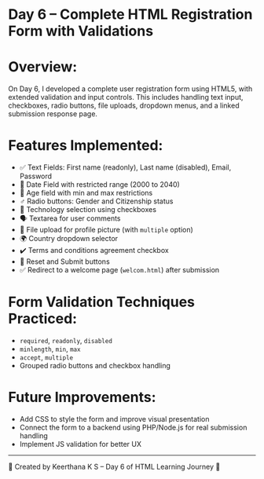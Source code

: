 # Day 6 – Complete HTML Registration Form with Validations

# Overview:
On Day 6, I developed a complete user registration form using HTML5, with extended validation and input controls. This includes handling text input, checkboxes, radio buttons, file uploads, dropdown menus, and a linked submission response page.

# Features Implemented:
- ✅ Text Fields: First name (readonly), Last name (disabled), Email, Password
- 📅 Date Field with restricted range (2000 to 2040)
- 🔢 Age field with min and max restrictions
- ♂️ Radio buttons: Gender and Citizenship status
- 🧠 Technology selection using checkboxes
- 🗣️ Textarea for user comments
- 📂 File upload for profile picture (with `multiple` option)
- 🌍 Country dropdown selector
- ✔️ Terms and conditions agreement checkbox
- 🔁 Reset and Submit buttons
- ✅ Redirect to a welcome page (`welcom.html`) after submission

# Form Validation Techniques Practiced:
- `required`, `readonly`, `disabled`
- `minlength`, `min`, `max`
- `accept`, `multiple`
- Grouped radio buttons and checkbox handling

# Future Improvements:
- Add CSS to style the form and improve visual presentation
- Connect the form to a backend using PHP/Node.js for real submission handling
- Implement JS validation for better UX

---

📌 Created by Keerthana K S – Day 6 of HTML Learning Journey 🌱
